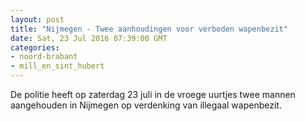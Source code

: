 ```yaml
---
layout: post
title: "Nijmegen - Twee aanhoudingen voor verboden wapenbezit"
date: Sat, 23 Jul 2016 07:39:00 GMT
categories: 
- noord-brabant 
- mill_en_sint_hubert 
---
```


De politie heeft op zaterdag 23 juli in de vroege uurtjes twee mannen aangehouden in Nijmegen op verdenking van illegaal wapenbezit.
